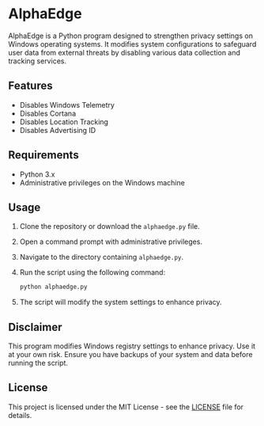 # AlphaEdge

AlphaEdge is a Python program designed to strengthen privacy settings on Windows operating systems. It modifies system configurations to safeguard user data from external threats by disabling various data collection and tracking services.

## Features

- Disables Windows Telemetry
- Disables Cortana
- Disables Location Tracking
- Disables Advertising ID

## Requirements

- Python 3.x
- Administrative privileges on the Windows machine

## Usage

1. Clone the repository or download the `alphaedge.py` file.
2. Open a command prompt with administrative privileges.
3. Navigate to the directory containing `alphaedge.py`.
4. Run the script using the following command:

   ```bash
   python alphaedge.py
   ```

5. The script will modify the system settings to enhance privacy.

## Disclaimer

This program modifies Windows registry settings to enhance privacy. Use it at your own risk. Ensure you have backups of your system and data before running the script.

## License

This project is licensed under the MIT License - see the [LICENSE](LICENSE) file for details.